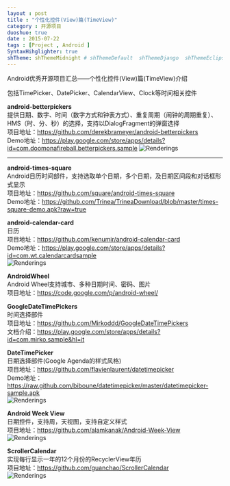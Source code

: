 ```yaml
---
layout : post
title : "个性化控件(View)篇(TimeView)"
category : 开源项目
duoshuo: true
date : 2015-07-22
tags : [Project , Android ]
SyntaxHihglighter: true
shTheme: shThemeMidnight # shThemeDefault  shThemeDjango  shThemeEclipse  shThemeEmacs  shThemeFadeToGrey  shThemeMidnight  shThemeRDark
---
```


Android优秀开源项目汇总——个性化控件(View)篇(TimeView)介绍

包括TimePicker、DatePicker、CalendarView、Clock等时间相关控件  

**android-betterpickers**  
提供日期、数字、时间（数字方式和钟表方式）、重复周期（闹钟的周期重复）、HMS（时、分、秒）的选择，支持以DialogFragment的弹窗选择  
项目地址：https://github.com/derekbrameyer/android-betterpickers  
Demo地址：https://play.google.com/store/apps/details?id=com.doomonafireball.betterpickers.sample
![Renderings](http://a2.qpic.cn/psb?/V13ROnLv2MSKxZ/jm.Rv9MxV6jB7lOTiKGo3D25WQuSwctlNrUEJ64LV*g!/b/dIoBAAAAAAAA&bo=AAT0AQAAAAADB9M!&rf=viewer_4)  

<!-- more -->

---

**android-times-square**  
Android日历时间部件，支持选取单个日期，多个日期，及日期区间段和对话框形式显示  
项目地址：https://github.com/square/android-times-square  
Demo地址：https://github.com/Trinea/TrineaDownload/blob/master/times-square-demo.apk?raw=true  

**android-calendar-card**  
日历  
项目地址：https://github.com/kenumir/android-calendar-card  
Demo地址：https://play.google.com/store/apps/details?id=com.wt.calendarcardsample  
![Renderings](http://a1.qpic.cn/psb?/V13ROnLv2MSKxZ/ZD6lBN833WFDrVhSyrLohTzv64KdXSZ36Iul7U7sk0g!/b/dG8AAAAAAAAA&bo=QAHgAQAAAAADAIU!&rf=viewer_4)  

**AndroidWheel**  
Android Wheel支持城市、多种日期时间、密码、图片  
项目地址：https://code.google.com/p/android-wheel/  

**GoogleDateTimePickers**  
时间选择部件  
项目地址：https://github.com/Mirkoddd/GoogleDateTimePickers  
文档介绍：https://play.google.com/store/apps/details?id=com.mirko.sample&hl=it  

**DateTimePicker**  
日期选择部件(Google Agenda的样式风格)  
项目地址：https://github.com/flavienlaurent/datetimepicker  
Demo地址：https://raw.github.com/biboune/datetimepicker/master/datetimepicker-sample.apk  
![Renderings](http://a3.qpic.cn/psb?/V13ROnLv2MSKxZ/PuNBtgyeMPXo.iN4SLLnDsgJnXEjKq75NOFcxh5Z6yo!/b/dG4AAAAAAAAA&bo=9QSAAgAAAAADAFY!&rf=viewer_4)  

**Android Week View**  
日期控件，支持周，天视图，支持自定义样式  
项目地址：https://github.com/alamkanak/Android-Week-View  
![Renderings](http://a2.qpic.cn/psb?/V13ROnLv2MSKxZ/Q98aET907Rpy6z1K8p51DGZ3tHGYqsgBB.YhjM2THik!/b/dHUBAAAAAAAA&bo=2AI8AgAAAAADB8Y!&rf=viewer_4)  
  
**ScrollerCalendar**  
实现每行显示一年的12个月份的RecyclerView年历  
项目地址：https://github.com/guanchao/ScrollerCalendar  
![Renderings](https://raw.githubusercontent.com/guanchao/ScrollerCalendar/master/images/sample2.gif)  



